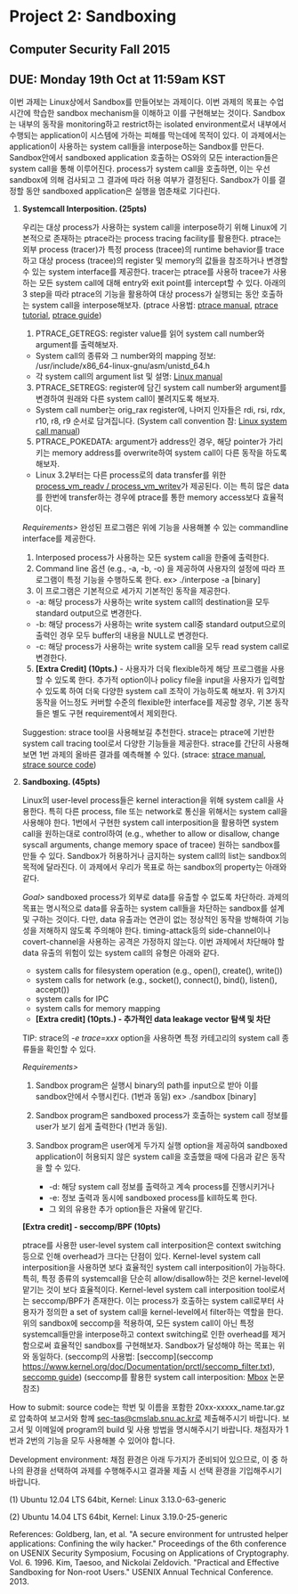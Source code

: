 # Project 2: Sandboxing

## Computer Security Fall 2015

## DUE: Monday 19th Oct at 11:59am KST

이번 과제는 Linux상에서 Sandbox를 만들어보는 과제이다. 이번 과제의 목표는 수업 시간에 학습한 sandbox mechanism을 이해하고 이를 구현해보는 것이다. Sandbox는 내부의 동작을 monitoring하고 restrict하는 isolated environment로서 내부에서 수행되는 application이 시스템에 가하는 피해를 막는데에 목적이 있다. 이 과제에서는 application이 사용하는 system call들을 interpose하는 Sandbox를 만든다. Sandbox안에서 sandboxed application 호출하는 OS와의 모든 interaction들은 system call을 통해 이루어진다. process가 system call을 호출하면, 이는 우선 sandbox에 의해 검사되고 그 결과에 따라 허용 여부가 결정된다. Sandbox가 이를 결정할 동안 sandboxed application은 실행을 멈춘채로 기다린다.

1.  **Systemcall Interposition. (25pts)**

    우리는 대상 process가 사용하는 system call을 interpose하기 위해 Linux에 기본적으로 존재하는 ptrace라는 process tracing facility를 활용한다. ptrace는 외부 process (tracer)가 특정 process (tracee)의 runtime behavior를 trace하고 대상 process (tracee)의 register 및 memory의 값들을 참조하거나 변경할 수 있는 system interface를 제공한다. tracer는 ptrace를 사용하 tracee가 사용하는 모든 system call에 대해 entry와 exit point를 intercept할 수 있다. 아래의 3 step을 따라 ptrace의 기능을 활용하여 대상 process가 실행되는 동안 호출하는 system call을 interpose해보자. (ptrace 사용법: [ptrace manual](http://man7.org/linux/man-pages/man2/ptrace.2.html), [ptrace tutorial](http://www.linuxjournal.com/article/6100?page=0,0), [ptrace guide](http://www.howzatt.demon.co.uk/articles/SimplePTrace.html))

    1.  PTRACE_GETREGS: register value를 읽어 system call number와 argument를 출력해보자.

    *   System call의 종류와 그 number와의 mapping 정보: /usr/include/x86_64-linux-gnu/asm/unistd_64.h
    *   각 system call의 argument list 및 설명: [Linux manual](http://man7.org/linux/man-pages/dir_section_2.html)

    3.  PTRACE_SETREGS: register에 담긴 system call number와 argument를 변경하여 원래와 다른 system call이 불려지도록 해보자.

    *   System call number는 orig_rax register에, 나머지 인자들은 rdi, rsi, rdx, r10, r8, r9 순서로 담겨집니다. (System call convention 참: [Linux system call manual](http://man7.org/linux/man-pages/man2/syscall.2.html))

    5.  PTRACE_POKEDATA: argument가 address인 경우, 해당 pointer가 가리키는 memory address를 overwrite하여 system call이 다른 동작을 하도록 해보자.

    *   Linux 3.2부터는 다른 process로의 data transfer를 위한 [process_vm_readv / process_vm_writev](http://man7.org/linux/man-pages/man2/process_vm_readv.2.html)가 제공된다. 이는 특히 많은 data를 한번에 transfer하는 경우에 ptrace를 통한 memory access보다 효율적이다.

    _Requirements>_
    완성된 프로그램은 위에 기능을 사용해볼 수 있는 commandline interface를 제공한다.
    1.  Interposed process가 사용하는 모든 system call을 한줄에 출력한다.
    2.  Command line 옵션 (e.g., -a, -b, -o) 을 제공하여 사용자의 설정에 따라 프로그램이 특정 기능을 수행하도록 한다.
        ex> ./interpose -a [binary]
    3.  이 프로그램은 기본적으로 세가지 기본적인 동작을 제공한다.

    *   -a: 해당 process가 사용하는 write system call의 destination을 모두 standard output으로 변경한다.
    *   -b: 해당 process가 사용하는 write system call중 standard output으로의 출력인 경우 모두 buffer의 내용을 NULL로 변경한다.
    *   -c: 해당 process가 사용하는 write system call을 모두 read system call로 변경한다.

    5.  **[Extra Credit] (10pts.)** - 사용자가 더욱 flexible하게 해당 프로그램을 사용할 수 있도록 한다. 추가적 option이나 policy file을 input을 사용자가 입력할 수 있도록 하여 더욱 다양한 system call 조작이 가능하도록 해보자. 위 3가지 동작을 어느정도 커버할 수준의 flexible한 interface를 제공할 경우, 기본 동작들은 별도 구현 requirement에서 제외한다.

    Suggestion: strace tool을 사용해보길 추천한다. strace는 ptrace에 기반한 system call tracing tool로서 다양한 기능들을 제공한다. strace를 간단히 사용해보면 1번 과제의 올바른 결과를 예측해볼 수 있다. (strace: [strace manual](http://man7.org/linux/man-pages/man1/strace.1.html), [strace source code](http://sourceforge.net/projects/strace/))

2.  **Sandboxing. (45pts)**

    Linux의 user-level process들은 kernel interaction을 위해 system call을 사용한다. 특히 다른 process, file 또는 network로 통신을 위해서는 system call을 사용해야 한다. 1번에서 구현한 system call interposition을 활용하면 system call을 원하는대로 control하여 (e.g., whether to allow or disallow, change syscall arguments, change memory space of tracee) 원하는 sandbox를 만들 수 있다. Sandbox가 허용하거나 금지하는 system call의 list는 sandbox의 목적에 달라진다. 이 과제에서 우리가 목표로 하는 sandbox의 property는 아래와 같다.

    _Goal>_ sandboxed process가 외부로 data를 유출할 수 없도록 차단하라.
    과제의 목표는 명시적으로 data를 유출하는 system call들을 차단하는 sandbox를 설계 및 구하는 것이다. 다만, data 유출과는 연관이 없는 정상적인 동작을 방해하여 기능성을 저해하지 않도록 주의해야 한다. timing-attack등의 side-channel이나 covert-channel을 사용하는 공격은 가정하지 않는다. 이번 과제에서 차단해야 할 data 유출의 위험이 있는 system call의 유형은 아래와 같다.
    - system calls for filesystem operation (e.g., open(), create(), write())
    - system calls for network (e.g., socket(), connect(), bind(), listen(), accept())
    - system calls for IPC
    - system calls for memory mapping
    - **[Extra credit] (10pts.) - 추가적인 data leakage vector 탐색 및 차단**

    TIP: strace의 _-e trace=xxx_ option을 사용하면 특정 카테고리의 system call 종류들을 확인할 수 있다.

    _Requirements>_

    1.  Sandbox program은 실행시 binary의 path를 input으로 받아 이를 sandbox안에서 수행시킨다. (1번과 동일)
        ex> ./sandbox [binary]
        
    2.  Sandbox program은 sandboxed process가 호출하는 system call 정보를 user가 보기 쉽게 출력한다 (1번과 동일).
    
    3.  Sandbox program은 user에게 두가지 실행 option을 제공하여 sandboxed application이 허용되지 않은 system call을 호출했을 때에 다음과 같은 동작을 할 수 있다.
        *   -d: 해당 system call 정보를 출력하고 계속 process를 진행시키거나
        *   -e: 정보 출력과 동시에 sandboxed process를 kill하도록 한다.
        *   그 외의 유용한 추가 option들은 자율에 맡긴다.

    **[Extra credit] - seccomp/BPF (10pts)**
    
    ptrace를 사용한 user-level system call interposition은 context switching 등으로 인해 overhead가 크다는 단점이 있다. Kernel-level system call interposition을 사용하면 보다 효율적인 system call interposition이 가능하다. 특히, 특정 종류의 systemcall을 단순히 allow/disallow하는 것은 kernel-level에 맡기는 것이 보다 효율적이다.
    Kernel-level system call interposition tool로서는 seccomp/BPF가 존재한다. 이는 process가 호출하는 system call로부터 사용자가 정의한 a set of system call을 kernel-level에서 filter하는 역할을 한다. 위의 sandbox에 seccomp을 적용하여, 모든 system call이 아닌 특정 systemcall들만을 interpose하고 context switching로 인한 overhead를 제거함으로써 효율적인 sandbox를 구현해보자. Sandbox가 달성해야 하는 목표는 위와 동일하다. (seccomp의 사용법: [seccomp](seccomp https://www.kernel.org/doc/Documentation/prctl/seccomp_filter.txt), [seccomp guide](http://events.linuxfoundation.org/sites/events/files/slides/limiting_kernel_attack_surface_with_seccomp-LPC_2015-Kerrisk.pdf)) (seccomp를 활용한 system call interposition: [Mbox](https://people.csail.mit.edu/nickolai/papers/kim-mbox.pdf) 논문 참조)

How to submit:
source code는 학번 및 이름을 포함한 20xx-xxxxx_name.tar.gz 로 압축하여 보고서와 함께 sec-tas@cmslab.snu.ac.kr로 제출해주시기 바랍니다. 보고서 및 이메일에 program의 build 및 사용 방법을 명시해주시기 바랍니다. 채점자가 1번과 2번의 기능을 모두 사용해볼 수 있어야 합니다.

Development environment:
채점 환경은 아래 두가지가 준비되어 있으므로, 이 중 하나의 환경을 선택하여 과제를 수행해주시고 결과물 제출 시 선택 환경을 기입해주시기 바랍니다.

(1) Ubuntu 12.04 LTS 64bit, Kernel: Linux 3.13.0-63-generic

(2) Ubuntu 14.04 LTS 64bit, Kernel: Linux 3.19.0-25-generic

References:
Goldberg, Ian, et al. "A secure environment for untrusted helper applications: Confining the wily hacker." Proceedings of the 6th conference on USENIX Security Symposium, Focusing on Applications of Cryptography. Vol. 6\. 1996.
Kim, Taesoo, and Nickolai Zeldovich. "Practical and Effective Sandboxing for Non-root Users." USENIX Annual Technical Conference. 2013.
